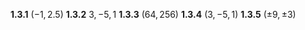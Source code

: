 $\mathbf{1.3.1}$ $(-1,2.5)$
$\mathbf{1.3.2}$ $3,-5,1$
$\mathbf{ 1.3.3}$ $(64,256)$
$\mathbf{1.3.4}$ $(3,-5,1)$
$\mathbf{1.3.5}$ $(\pm9 , \pm 3)$